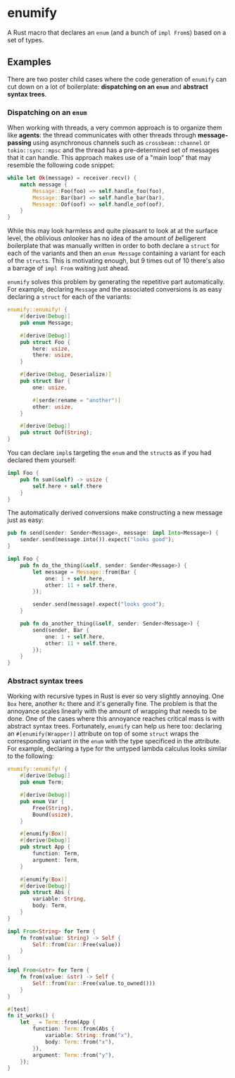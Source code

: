 # enumify

A Rust macro that declares an `enum` (and a bunch of `impl From`s) based on a set of types.

## Examples

There are two poster child cases where the code generation of `enumify` can cut down on a lot of boilerplate: **dispatching on an `enum`** and **abstract syntax trees**.

### Dispatching on an `enum`

When working with threads, a very common approach is to organize them like **agents**: the thread communicates with other threads through **message-passing** using asynchronous channels such as `crossbeam::channel` or `tokio::sync::mpsc` and the thread has a pre-determined set of messages that it can handle. This approach makes use of a "main loop" that may resemble the following code snippet:

```rust
while let Ok(message) = receiver.recv() {
    match message {
        Message::Foo(foo) => self.handle_foo(foo),
        Message::Bar(bar) => self.handle_bar(bar),
        Message::Oof(oof) => self.handle_oof(oof),
    }
}
```

While this may look harmless and quite pleasant to look at at the surface level, the *o*blivious *o*nlooker has no idea of the amount of *b*elligerent *b*oilerplate that was manually written in order to both declare a `struct` for each of the variants and then an `enum Message` containing a variant for each of the `struct`s. This is motivating enough, but 9 times out of 10 there's also a barrage of `impl From` waiting just ahead.

`enumify` solves this problem by generating the repetitive part automatically. For example, declaring `Message` and the associated conversions is as easy declaring a `struct` for each of the variants:

```rust
enumify::enumify! {
    #[derive(Debug)]
    pub enum Message;

    #[derive(Debug)]
    pub struct Foo {
        here: usize,
        there: usize,
    }

    #[derive(Debug, Deserialize)]
    pub struct Bar {
        one: usize,

        #[serde(rename = "another")]
        other: usize,
    }

    #[derive(Debug)]
    pub struct Oof(String);
}
```

You can declare `impl`s targeting the `enum` and the `struct`s as if you had declared them yourself:

```rust
impl Foo {
    pub fn sum(&self) -> usize {
        self.here + self.there
    }
}
```

The automatically derived conversions make constructing a new message just as easy:

```rust
pub fn send(sender: Sender<Message>, message: impl Into<Message>) {
    sender.send(message.into()).expect("looks good");
}

impl Foo {
    pub fn do_the_thing(&self, sender: Sender<Message>) {
        let message = Message::from(Bar {
            one: 1 + self.here,
            other: 11 + self.there,
        });

        sender.send(message).expect("looks good");
    }

    pub fn do_another_thing(&self, sender: Sender<Message>) {
        send(sender, Bar {
            one: 1 + self.here,
            other: 11 + self.there,
        });
    }
}
```

### Abstract syntax trees

Working with recursive types in Rust is ever so very slightly annoying. One `Box` here, another `Rc` there and it's generally fine. The problem is that the annoyance scales linearly with the amount of wrapping that needs to be done. One of the cases where this annoyance reaches critical mass is with abstract syntax trees. Fortunately, `enumify` can help us here too: declaring an `#[enumify(Wrapper)]` attribute on top of some `struct` wraps the corresponding variant in the `enum` with the type specificed in the attribute. For example, declaring a type for the untyped lambda calculus looks similar to the following:

```rust
enumify::enumify! {
    #[derive(Debug)]
    pub enum Term;

    #[derive(Debug)]
    pub enum Var {
        Free(String),
        Bound(usize),
    }

    #[enumify(Box)]
    #[derive(Debug)]
    pub struct App {
        function: Term,
        argument: Term,
    }

    #[enumify(Box)]
    #[derive(Debug)]
    pub struct Abs {
        variable: String,
        body: Term,
    }
}

impl From<String> for Term {
    fn from(value: String) -> Self {
        Self::from(Var::Free(value))
    }
}

impl From<&str> for Term {
    fn from(value: &str) -> Self {
        Self::from(Var::Free(value.to_owned()))
    }
}

#[test]
fn it_works() {
    let _ = Term::from(App {
        function: Term::from(Abs {
            variable: String::from("x"),
            body: Term::from("x"),
        }),
        argument: Term::from("y"),
    });
}
```
